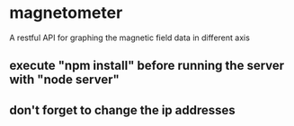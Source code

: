 # magnetometer
A restful API for graphing the magnetic field data in different axis

## execute "npm install" before running the server with "node server"

## don't forget to change the ip addresses
